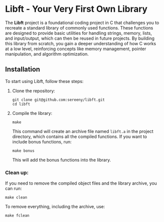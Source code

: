 <body>
    <h1>Libft - Your Very First Own Library</h1>
    <p>
        The <strong>Libft</strong> project is a foundational coding project in C that challenges you to recreate a standard library of commonly used functions. 
        These functions are designed to provide basic utilities for handling strings, memory, lists, and input/output, which can then be reused in future projects. 
        By building this library from scratch, you gain a deeper understanding of how C works at a low level, reinforcing concepts like memory management, pointer manipulation, and algorithm optimization.
    </p>

  <h2>Installation</h2>
    <p>To start using Libft, follow these steps:</p>
    <ol>
        <li>
            Clone the repository:
            <pre><code>git clone git@github.com:sereeny/libft.git
cd libft</code></pre>
        </li>
        <li>
            Compile the library:
            <pre><code>make</code></pre>
            <p>
                This command will create an archive file named <code>libft.a</code> in the project directory, which contains all the compiled functions. 
                If you want to include bonus functions, run:
            </p>
            <pre><code>make bonus</code></pre>
            <p>This will add the bonus functions into the library.</p>
        </li>
    </ol>

  <h3>Clean up:</h3>
    <p>
        If you need to remove the compiled object files and the library archive, you can run:
        <pre><code>make clean</code></pre>
        To remove everything, including the archive, use:
        <pre><code>make fclean</code></pre>
    </p>
</body>
